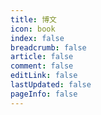 ```yaml
---
title: 博文
icon: book
index: false
breadcrumb: false
article: false
comment: false
editLink: false
lastUpdated: false
pageInfo: false
---
```


<AutoCatalog />
